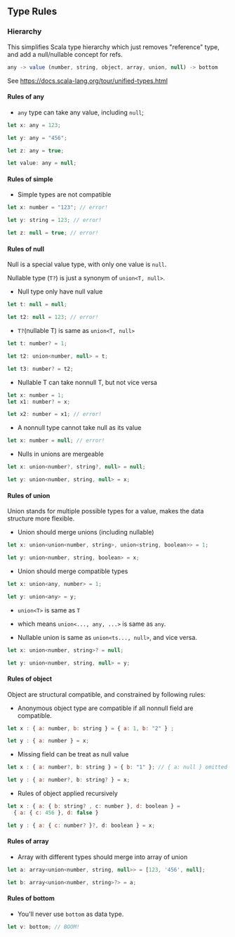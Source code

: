 ## Type Rules

### Hierarchy

This simplifies Scala type hierarchy which just removes "reference" type, and add
a null/nullable concept for refs.

```js
any -> value (number, string, object, array, union, null) -> bottom
```

See https://docs.scala-lang.org/tour/unified-types.html

#### Rules of any

- `any` type can take any value, including `null`;

```js
let x: any = 123;

let y: any = "456";

let z: any = true;

let value: any = null;
```

#### Rules of simple

- Simple types are not compatible

```js
let x: number = "123"; // error!

let y: string = 123; // error!

let z: null = true; // error!
```

#### Rules of null

Null is a special value type, with only one value is `null`.

Nullable type (`T?`) is just a synonym of `union<T, null>`.

-  Null type only have null value

```js
let t: null = null;

let t2: null = 123; // error!
```

- `T?`(nullable T) is same as `union<T, null>`

```js
let t: number? = 1;

let t2: union<number, null> = t;

let t3: number? = t2;
```

- Nullable T can take nonnull T, but not vice versa

```js
let x: number = 1;
let x1: number? = x;

let x2: number = x1; // error!
```

- A nonnull type cannot take null as its value

```js
let x: number = null; // error!
```

- Nulls in unions are mergeable

```js
let x: union<number?, string?, null> = null;

let y: union<number, string, null> = x;
```

#### Rules of union

Union stands for multiple possible types for a value, makes the data structure
more flexible. 

- Union should merge unions (including nullable)

```js
let x: union<union<number, string>, union<string, boolean>> = 1;

let y: union<number, string, boolean> = x;
```

- Union should merge compatible types

```js
let x: union<any, number> = 1;

let y: union<any> = y;
```

- `union<T>` is same as `T`

- which means `union<..., any, ...>` is same as `any`.

- Nullable union is same as `union<ts..., null>`, and vice versa.

```js
let x: union<number, string>? = null;

let y: union<number, string, null> = y;
``` 

#### Rules of object

Object are structural compatible, and constrained by following rules:

- Anonymous object type are compatible if all nonnull field are compatible.

```js
let x : { a: number, b: string } = { a: 1, b: "2" } ;

let y : { a: number } = x;
```

- Missing field can be treat as null value

```js
let x : { a: number?, b: string } = { b: "1" }; // { a: null } omitted

let y : { a: number?, b: string? } = x;
```

- Rules of object applied recursively

```js
let x : { a: { b: string? , c: number }, d: boolean } = 
  { a: { c: 456 }, d: false }

let y : { a: { c: number? }?, d: boolean } = x;
```

#### Rules of array

- Array with different types should merge into array of union

```js
let a: array<union<number, string, null>> = [123, '456', null];

let b: array<union<number, string>?> = a;
```

#### Rules of bottom

- You'll never use `bottom` as data type.

```js
let v: bottom; // BOOM!
```